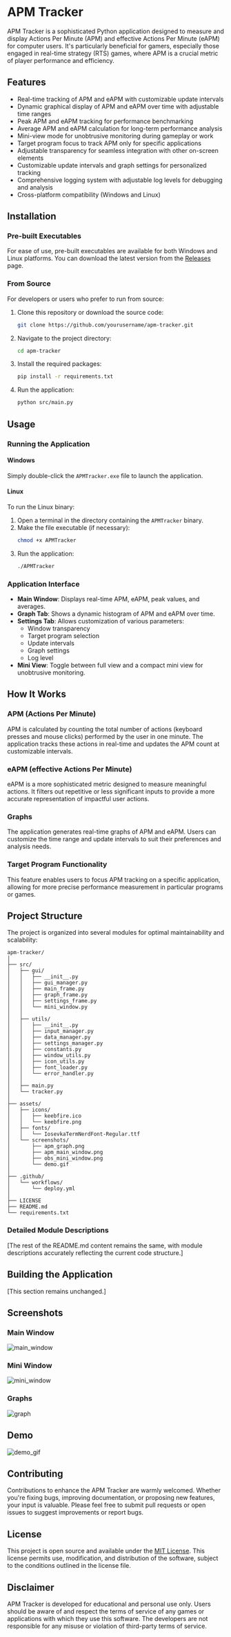 # APM Tracker

APM Tracker is a sophisticated Python application designed to measure and display Actions Per Minute (APM) and effective Actions Per Minute (eAPM) for computer users. It's particularly beneficial for gamers, especially those engaged in real-time strategy (RTS) games, where APM is a crucial metric of player performance and efficiency.

## Features

- Real-time tracking of APM and eAPM with customizable update intervals
- Dynamic graphical display of APM and eAPM over time with adjustable time ranges
- Peak APM and eAPM tracking for performance benchmarking
- Average APM and eAPM calculation for long-term performance analysis
- Mini-view mode for unobtrusive monitoring during gameplay or work
- Target program focus to track APM only for specific applications
- Adjustable transparency for seamless integration with other on-screen elements
- Customizable update intervals and graph settings for personalized tracking
- Comprehensive logging system with adjustable log levels for debugging and analysis
- Cross-platform compatibility (Windows and Linux)

## Installation

### Pre-built Executables

For ease of use, pre-built executables are available for both Windows and Linux platforms. You can download the latest version from the [Releases](https://github.com/yourusername/apm-tracker/releases) page.

### From Source

For developers or users who prefer to run from source:

1. Clone this repository or download the source code:
   ```sh
   git clone https://github.com/yourusername/apm-tracker.git
   ```

2. Navigate to the project directory:
   ```sh
   cd apm-tracker
   ```

3. Install the required packages:
   ```sh
   pip install -r requirements.txt
   ```

4. Run the application:
   ```sh
   python src/main.py
   ```

## Usage

### Running the Application

#### Windows
Simply double-click the `APMTracker.exe` file to launch the application.

#### Linux
To run the Linux binary:

1. Open a terminal in the directory containing the `APMTracker` binary.
2. Make the file executable (if necessary):
   ```sh
   chmod +x APMTracker
   ```
3. Run the application:
   ```sh
   ./APMTracker
   ```

### Application Interface

- **Main Window**: Displays real-time APM, eAPM, peak values, and averages.
- **Graph Tab**: Shows a dynamic histogram of APM and eAPM over time.
- **Settings Tab**: Allows customization of various parameters:
  - Window transparency
  - Target program selection
  - Update intervals
  - Graph settings
  - Log level
- **Mini View**: Toggle between full view and a compact mini view for unobtrusive monitoring.

## How It Works

### APM (Actions Per Minute)
APM is calculated by counting the total number of actions (keyboard presses and mouse clicks) performed by the user in one minute. The application tracks these actions in real-time and updates the APM count at customizable intervals.

### eAPM (effective Actions Per Minute)
eAPM is a more sophisticated metric designed to measure meaningful actions. It filters out repetitive or less significant inputs to provide a more accurate representation of impactful user actions.

### Graphs
The application generates real-time graphs of APM and eAPM. Users can customize the time range and update intervals to suit their preferences and analysis needs.

### Target Program Functionality
This feature enables users to focus APM tracking on a specific application, allowing for more precise performance measurement in particular programs or games.

## Project Structure

The project is organized into several modules for optimal maintainability and scalability:

```
apm-tracker/
│
├── src/
│   ├── gui/
│   │   ├── __init__.py
│   │   ├── gui_manager.py
│   │   ├── main_frame.py
│   │   ├── graph_frame.py
│   │   ├── settings_frame.py
│   │   └── mini_window.py
│   │
│   ├── utils/
│   │   ├── __init__.py
│   │   ├── input_manager.py
│   │   ├── data_manager.py
│   │   ├── settings_manager.py
│   │   ├── constants.py
│   │   ├── window_utils.py
│   │   ├── icon_utils.py
│   │   ├── font_loader.py
│   │   └── error_handler.py
│   │
│   ├── main.py
│   └── tracker.py
│
├── assets/
│   ├── icons/
│   │   ├── keebfire.ico
│   │   └── keebfire.png
│   ├── fonts/
│   │   └── IosevkaTermNerdFont-Regular.ttf
│   └── screenshots/
│       ├── apm_graph.png
│       ├── apm_main_window.png
│       ├── obs_mini_window.png
│       └── demo.gif
│
├── .github/
│   └── workflows/
│       └── deploy.yml
│
├── LICENSE
├── README.md
└── requirements.txt
```

### Detailed Module Descriptions

[The rest of the README.md content remains the same, with module descriptions accurately reflecting the current code structure.]

## Building the Application

[This section remains unchanged.]

## Screenshots

### Main Window
![main_window](./assets/screenshots/apm_main_window.png)

### Mini Window
![mini_window](./assets/screenshots/obs_mini_window.png)

### Graphs
![graph](./assets/screenshots/apm_graph.png)

## Demo
![demo_gif](./assets/screenshots/demo.gif)

## Contributing

Contributions to enhance the APM Tracker are warmly welcomed. Whether you're fixing bugs, improving documentation, or proposing new features, your input is valuable. Please feel free to submit pull requests or open issues to suggest improvements or report bugs.

## License

This project is open source and available under the [MIT License](LICENSE). This license permits use, modification, and distribution of the software, subject to the conditions outlined in the license file.

## Disclaimer

APM Tracker is developed for educational and personal use only. Users should be aware of and respect the terms of service of any games or applications with which they use this software. The developers are not responsible for any misuse or violation of third-party terms of service.
